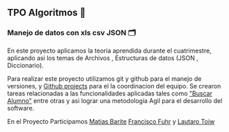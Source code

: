## TPO Algoritmos 🛐

### Manejo de datos con xls csv JSON 🗂️

En este proyecto aplicamos la teoria aprendida durante el cuatrimestre, aplicando asi los temas de Archivos , Estructuras de datos (JSON , Diccionario).

Para realizar este proyecto utilizamos git y github para el manejo de versiones, y [Github projects](https://github.com/users/mbarite/projects/1) para el la coordinacion del equipo. Se crearon tareas relacionadas a las funcionalidades aplicadas tales como ["Buscar Alumno"](https://github.com/users/mbarite/projects/1/views/1#) entre otras y asi lograr una metodologia Agil para el desarrollo del software.

En el Proyecto Participamos [Matias Barite]() [Francisco Fuhr]() y [Lautaro Toiw]() 

